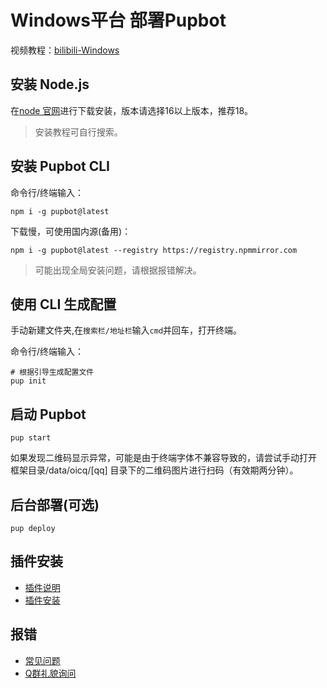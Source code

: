 # Windows平台 部署Pupbot
视频教程：[bilibili-Windows](https://space.bilibili.com/524190453)
## 安装 Node.js
在[node 官网](https://nodejs.org/zh-cn/download/)进行下载安装，版本请选择16以上版本，推荐18。
>安装教程可自行搜索。
## 安装 Pupbot CLI
命令行/终端输入：
``` shell
npm i -g pupbot@latest
``` 
下载慢，可使用国内源(备用)：
``` shell
npm i -g pupbot@latest --registry https://registry.npmmirror.com
```
>可能出现全局安装问题，请根据报错解决。
## 使用 CLI 生成配置
手动新建文件夹,在`搜索栏/地址栏`输入`cmd`并回车，打开终端。

命令行/终端输入：
``` shell
# 根据引导生成配置文件
pup init
```
## 启动 Pupbot
``` shell
pup start
```
如果发现二维码显示异常，可能是由于终端字体不兼容导致的，请尝试手动打开 框架目录/data/oicq/[qq] 目录下的二维码图片进行扫码（有效期两分钟）。

## 后台部署(可选)
``` shell
pup deploy
```

## 插件安装
- [插件说明](/plugin/note)
- [插件安装](/plugin/install)

## 报错
- [常见问题](/start/problem) 
- [Q群礼貌询问](https://qm.qq.com/cgi-bin/qm/qr?k=HK_MJ6jPmNb--oFtqGbYLnrSrYORiayX&jump_from=webapi&authKey=v/GUqKlGOF/EUGF5irCqYRA/+JFJ7pIRtqXNGPsNCos159ati25QOlqVTmGF8bjO)
